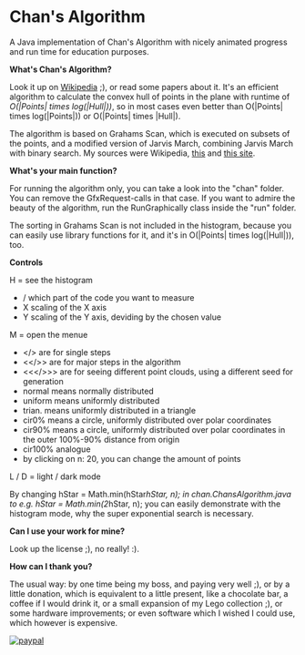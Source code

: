 # Chan's Algorithm
A Java implementation of Chan's Algorithm with nicely animated progress and run time for education purposes.

**What's Chan's Algorithm?**

Look it up on [Wikipedia](https://en.wikipedia.org/wiki/Chan%27s_algorithm) ;), or read some papers about it.
It's an efficient algorithm to calculate the convex hull of points in the plane with runtime of *O(|Points| times log(|Hull|))*, so in most cases even better than O(|Points| times log(|Points|)) or O(|Points| times |Hull|).

The algorithm is based on Grahams Scan, which is executed on subsets of the points, and a modified version of Jarvis March, combining Jarvis March with binary search.
My sources were Wikipedia, [this](https://ipfs.io/ipfs/QmXoypizjW3WknFiJnKLwHCnL72vedxjQkDDP1mXWo6uco/wiki/Chan's_algorithm.html) and [this site](http://www.wikiwand.com/en/Chan%27s_algorithm).

**What's your main function?**

For running the algorithm only, you can take a look into the "chan" folder. You can remove the GfxRequest-calls in that case.
If you want to admire the beauty of the algorithm, run the RunGraphically class inside the "run" folder.

The sorting in Grahams Scan is not included in the histogram, because you can easily use library functions for it, and it's in O(|Points| times log(|Hull|)), too.

**Controls**

H = see the histogram
 - / which part of the code you want to measure
 - X scaling of the X axis
 - Y scaling of the Y axis, deviding by the chosen value

M = open the menue
 - </> are for single steps
 - <</>> are for major steps in the algorithm
 - <<</>>> are for seeing different point clouds, using a different seed for generation
 - normal means normally distributed
 - uniform means uniformly distributed
 - trian. means uniformly distributed in a triangle
 - cir0% means a circle, uniformly distributed over polar coordinates
 - cir90% means a circle, uniformly distributed over polar coordinates in the outer 100%-90% distance from origin
 - cir100% analogue
 - by clicking on n: 20, you can change the amount of points

L / D = light / dark mode

By changing
	hStar = Math.min(hStar*hStar, n);
in chan.ChansAlgorithm.java to e.g.
	hStar = Math.min(2*hStar, n);
you can easily demonstrate with the histogram mode, why the super exponential search is necessary.

**Can I use your work for mine?**

Look up the license ;), no really! :).

**How can I thank you?**

The usual way: by one time being my boss, and paying very well ;), or by a little donation, which is equivalent to a little present, like a chocolate bar, a coffee if I would drink it, or a small expansion of my Lego collection ;), or some hardware improvements; or even software which I wished I could use, which however is expensive.

[![paypal](https://www.paypalobjects.com/en_US/i/btn/btn_donateCC_LG.gif)](antonio-noack@gmx.de)